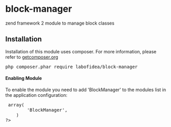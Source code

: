 # block-manager
zend framework 2 module to manage block classes

<article>
 <h2>Installation</h2>
</article>

Installation of this module uses composer. For more information, please refer to 
<a href="http://getcomposer.org/">getcomposer.org</a>

<div class="highlight highlight-sh"><pre>php composer.phar require labofidea/block-manager</div>

<article>
 <h4>Enabling Module</h4>
</article>
To enable the module you need to add 'BlockManager' to the modules list in the application configuration:
<div class="highlight highlight-php">
<pre>
<?php
return array(
    'modules' => array(
        'BlockManager',
    )
?>
 </div>
</pre>
